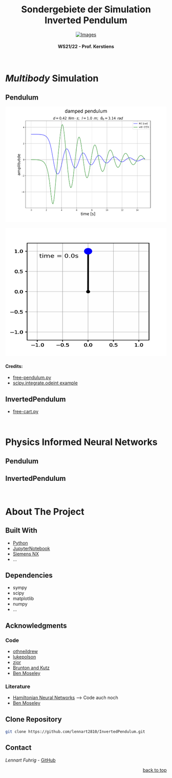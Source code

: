 <div id="top"></div>

<h1 align="center"> Sondergebiete der Simulation <br> Inverted Pendulum </h1>
<div align="center">
  <a href="https://www.w-hs.de">
    <img src="https://www.w-hs.de/typo3conf/ext/whs/Resources/Public/Images/Pagelayout/w-hs_pagelogo.png" 
    alt="Images" width="350" height="100">
  </a>
</div>
<h4 align="center"> WS21/22 - Prof. Kerstiens </h4>
<br>

# _Multibody_ Simulation
## Pendulum

<div align="center">
    <img src="https://github.com/lennart2810/InvertedPendulum/blob/master/MKS/Pendulum/Python/pendulum.png" 
    alt="Images" width="600" height="360">
  </a>
</div>

<p align="center">
  <img src="https://github.com/lennart2810/InvertedPendulum/blob/master/MKS/Pendulum/Python/pendulum.gif" 
  alt="animated"  width="2000" height="400" />
</p> 

#### Credits:
* [free-pendulum.py](https://github.com/zjor/inverted-pendulum/blob/master/python/free-pendulum.py)
* [scipy.integrate.odeint example](https://docs.scipy.org/doc/scipy/reference/generated/scipy.integrate.odeint.html)

## InvertedPendulum
* [free-cart.py](https://github.com/zjor/inverted-pendulum/blob/master/python/free-cart.py)
<br>


# Physics Informed Neural Networks
## Pendulum
## InvertedPendulum
<br>


<!-- gif -->
<!-- 
  <p align="center">
  <img src="https://github.com/lennart2810/SDS_Projektarbeit/blob/master/Pendulum/pen.gif" alt="animated" />
  </p> 
-->

# About The Project

<!-- Überschrift mittig ausrichten -->
<!-- <h3 align="center">Überschrift</h3> -->


## Built With
* [Python](https://www.python.org)
* [JupyterNotebook](https://www.anaconda.com/products/individual#Downloads)
* [Siemens NX]()
* ...

## Dependencies 
* sympy
* scipy
* matplotlib
* numpy
* ...


## Acknowledgments
### Code 
* [othneildrew](https://github.com/othneildrew/Best-README-Template)
* [lukepolson](https://github.com/lukepolson/youtube_channel/blob/main/Python%20Metaphysics%20Series/vid4.ipynb)
* [zjor](https://github.com/zjor/inverted-pendulum)
* [Brunton and Kutz](http://databookuw.com)
* [Ben Moseley](https://github.com/benmoseley/harmonic-oscillator-pinn)
<!-- [apf99](https://github.com/apf99/Simple-Pendulum-Model) -->

### Literature
* [Hamiltonian Neural Networks](https://paperswithcode.com/paper/hamiltonian-neural-networks) --> Code auch noch
* [Ben Moseley](https://benmoseley.blog/my-research/so-what-is-a-physics-informed-neural-network/)




## Clone Repository
   ```sh
   git clone https://github.com/lennart2810/InvertedPendulum.git
   ```

<!-- inline code -->
<!-- Clone the repo `git clone https://github.com/lennart2810/SDS_Projektarbeit.git` to get started. -->

## Contact
_Lennart Fuhrig_ - [GitHub](https://github.com/lennart2810) 

<p align="right"><a href="#top">back to top</a></p>
